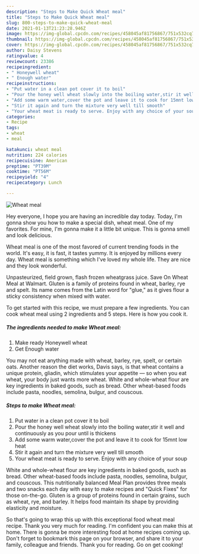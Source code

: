 ```yaml
---
description: "Steps to Make Quick Wheat meal"
title: "Steps to Make Quick Wheat meal"
slug: 800-steps-to-make-quick-wheat-meal
date: 2021-01-13T21:23:28.946Z
image: https://img-global.cpcdn.com/recipes/458045af81756867/751x532cq70/wheat-meal-recipe-main-photo.jpg
thumbnail: https://img-global.cpcdn.com/recipes/458045af81756867/751x532cq70/wheat-meal-recipe-main-photo.jpg
cover: https://img-global.cpcdn.com/recipes/458045af81756867/751x532cq70/wheat-meal-recipe-main-photo.jpg
author: Daisy Stevens
ratingvalue: 4
reviewcount: 23386
recipeingredient:
- " Honeywell wheat"
- " Enough water"
recipeinstructions:
- "Put water in a clean pot cover it to boil"
- "Pour the honey well wheat slowly into the boiling water,stir it well and continuously as you pour until is thickens"
- "Add some warm water,cover the pot and leave it to cook for 15mnt low heat"
- "Stir it again and turn the mixture very well till smooth"
- "Your wheat meat is ready to serve. Enjoy with any choice of your soup"
categories:
- Recipe
tags:
- wheat
- meal

katakunci: wheat meal 
nutrition: 224 calories
recipecuisine: American
preptime: "PT39M"
cooktime: "PT56M"
recipeyield: "4"
recipecategory: Lunch

---
```



![Wheat meal](https://img-global.cpcdn.com/recipes/458045af81756867/751x532cq70/wheat-meal-recipe-main-photo.jpg)

Hey everyone, I hope you are having an incredible day today. Today, I'm gonna show you how to make a special dish, wheat meal. One of my favorites. For mine, I'm gonna make it a little bit unique. This is gonna smell and look delicious.

Wheat meal is one of the most favored of current trending foods in the world. It's easy, it is fast, it tastes yummy. It is enjoyed by millions every day. Wheat meal is something which I've loved my whole life. They are nice and they look wonderful.

Unpasteurized, field grown, flash frozen wheatgrass juice. Save On Wheat Meal at Walmart. Gluten is a family of proteins found in wheat, barley, rye and spelt. Its name comes from the Latin word for &#34;glue,&#34; as it gives flour a sticky consistency when mixed with water.


To get started with this recipe, we must prepare a few ingredients. You can cook wheat meal using 2 ingredients and 5 steps. Here is how you cook it.

<!--inarticleads1-->

##### The ingredients needed to make Wheat meal:

1. Make ready  Honeywell wheat
1. Get  Enough water


You may not eat anything made with wheat, barley, rye, spelt, or certain oats. Another reason the diet works, Davis says, is that wheat contains a unique protein, gliadin, which stimulates your appetite — so when you eat wheat, your body just wants more wheat. White and whole-wheat flour are key ingredients in baked goods, such as bread. Other wheat-based foods include pasta, noodles, semolina, bulgur, and couscous. 

<!--inarticleads2-->

##### Steps to make Wheat meal:

1. Put water in a clean pot cover it to boil
1. Pour the honey well wheat slowly into the boiling water,stir it well and continuously as you pour until is thickens
1. Add some warm water,cover the pot and leave it to cook for 15mnt low heat
1. Stir it again and turn the mixture very well till smooth
1. Your wheat meat is ready to serve. Enjoy with any choice of your soup


White and whole-wheat flour are key ingredients in baked goods, such as bread. Other wheat-based foods include pasta, noodles, semolina, bulgur, and couscous. This nutritionally balanced Meal Plan provides three meals and two snacks each day with easy to make recipes and &#34;Quick Fixes&#34; for those on-the-go. Gluten is a group of proteins found in certain grains, such as wheat, rye, and barley. It helps food maintain its shape by providing elasticity and moisture. 

So that's going to wrap this up with this exceptional food wheat meal recipe. Thank you very much for reading. I'm confident you can make this at home. There is gonna be more interesting food at home recipes coming up. Don't forget to bookmark this page on your browser, and share it to your family, colleague and friends. Thank you for reading. Go on get cooking!
